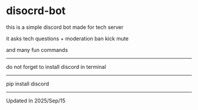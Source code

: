 # disocrd-bot
this is a simple discord bot made for tech server 

it asks tech questions + moderation
ban 
kick
mute

and many fun commands

________________________

do not forget to install discord in terminal
____________________
pip install discord
____________________

Updated In 2025/Sep/15



